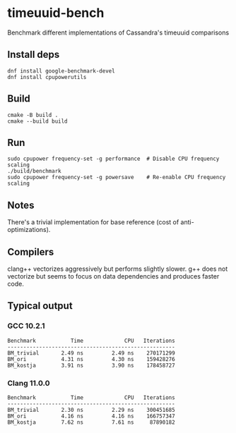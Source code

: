 # timeuuid-bench

Benchmark different implementations of Cassandra's timeuuid  comparisons

## Install deps

```
dnf install google-benchmark-devel
dnf install cpupowerutils
```


## Build
```
cmake -B build .
cmake --build build
```

## Run
```
sudo cpupower frequency-set -g performance  # Disable CPU frequency scaling
./build/benchmark
sudo cpupower frequency-set -g powersave    # Re-enable CPU frequency scaling
```

## Notes

There's a trivial implementation for base reference (cost of anti-optimizations).

## Compilers

clang++ vectorizes aggressively but performs slightly slower.
g++ does not vectorize but seems to focus on data dependencies and produces faster code.

## Typical output

### GCC 10.2.1

```
Benchmark           Time             CPU   Iterations
-----------------------------------------------------
BM_trivial       2.49 ns         2.49 ns    270171299
BM_ori           4.31 ns         4.30 ns    159428276
BM_kostja        3.91 ns         3.90 ns    178458727
```


### Clang 11.0.0

```
Benchmark           Time             CPU   Iterations
-----------------------------------------------------
BM_trivial       2.30 ns         2.29 ns    300451685
BM_ori           4.16 ns         4.16 ns    166757347
BM_kostja        7.62 ns         7.61 ns     87890182
```

